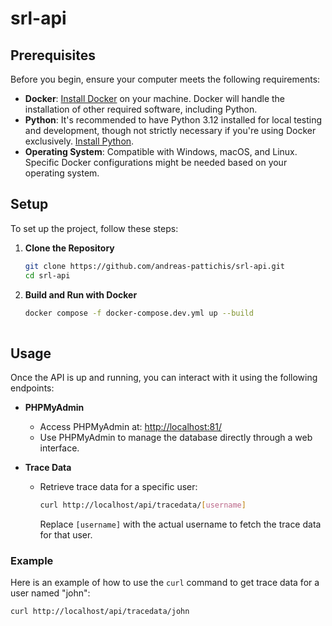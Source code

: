 # srl-api

## Prerequisites
Before you begin, ensure your computer meets the following requirements:

- **Docker**: [Install Docker](https://docs.docker.com/get-docker/) on your machine. Docker will handle the installation of other required software, including Python.
- **Python**: It's recommended to have Python 3.12 installed for local testing and development, though not strictly necessary if you're using Docker exclusively. [Install Python](https://www.python.org/downloads/).
- **Operating System**: Compatible with Windows, macOS, and Linux. Specific Docker configurations might be needed based on your operating system.


## Setup
To set up the project, follow these steps:
1. **Clone the Repository**
   ```bash
   git clone https://github.com/andreas-pattichis/srl-api.git
   cd srl-api
   
2. **Build and Run with Docker**
   ```bash
   docker compose -f docker-compose.dev.yml up --build
    
## Usage
Once the API is up and running, you can interact with it using the following endpoints:

- **PHPMyAdmin**
  - Access PHPMyAdmin at: [http://localhost:81/](http://localhost:81/)
  - Use PHPMyAdmin to manage the database directly through a web interface.

- **Trace Data**
  - Retrieve trace data for a specific user:
    ```bash
    curl http://localhost/api/tracedata/[username]
    ```
    Replace `[username]` with the actual username to fetch the trace data for that user.

### Example
Here is an example of how to use the `curl` command to get trace data for a user named "john":
   ```bash
   curl http://localhost/api/tracedata/john
